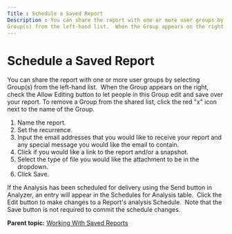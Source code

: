 ```yaml
---
Title : Schedule a Saved Report
Description : You can share the report with one or more user groups by selecting
Group(s) from the left-hand list.  When the Group appears on the right,
---
```



# Schedule a Saved Report



You can share the report with one or more user groups by selecting
Group(s) from the left-hand list.  When the Group appears on the right,
check the Allow Editing button to let
people in this Group edit and save over your report. To remove a Group
from the shared list, click the red "x" icon next to the name of the
Group.

1.  Name the report.
2.  Set the recurrence.
3.  Input the email addresses that you would like to receive your report
    and any special message you would like the email to contain.
4.  Click if you would like a link to the report and/or a snapshot.
5.  Select the type of file you would like the attachment to be in the
    dropdown.
6.  Click Save.

If the Analysis has been scheduled for delivery using the Send button in
Analyzer, an entry will appear in the Schedules for Analysis table.
 Click the Edit button to make changes to a Report's analysis Schedule.
 Note that the Save button is not required to commit the schedule
changes.



<div class="familylinks">

<div class="parentlink">

**Parent topic:**
<a href="../topics/working-with-saved-reports.html" class="link">Working
With Saved Reports</a>






